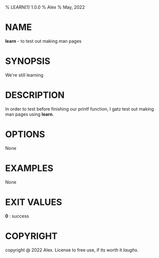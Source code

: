 % LEARN(1) 1.0.0
% Alex
% May, 2022

# NAME
**learn** - to test out making man pages

# SYNOPSIS
We're still learning

# DESCRIPTION
In order to test before finishing our printf function, I gatz test out making man pages using **learn**.

# OPTIONS
None

# EXAMPLES
None

# EXIT VALUES
**0**
: success

# COPYRIGHT
copyright @ 2022 Alex. License to free use, if its worth it *laughs*.
